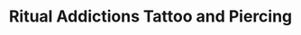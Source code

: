 ---
title: "Ritual Addictions Tattoo and Piercing"
url: /glendale/ritual-addictions-tattoo-and-piercing/
shop: Tattoo
---